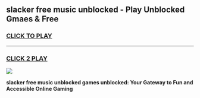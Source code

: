 
## slacker free music unblocked - Play Unblocked Gmaes & Free
<h3>
<a href="https://news.freeplayer.one?title=slacker_free_music_unblocked&ref=16F">CLICK TO PLAY</a></h3>
<hr>

<h3>
<a href="https://news.freeplayer.one?title=slacker_free_music_unblocked&ref=16F">CLICK 2 PLAY</a>
  
</h3>

<a href="https://news.freeplayer.one?title=slacker_free_music_unblocked&ref=16F/"><img src="https://clearcache.store/games.png"></a>


**slacker free music unblocked games unblocked: Your Gateway to Fun and Accessible Online Gaming**
